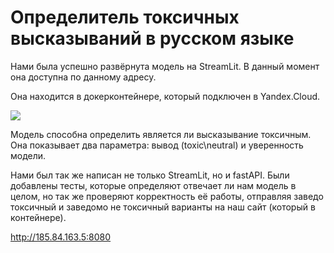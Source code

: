 # Определитель токсичных высказываний в русском языке

Нами была успешно развёрнута модель на StreamLit. В данный момент она доступна по данному адресу.


Она находится  в докерконтейнере, который подключен в Yandex.Cloud.

![](https://sun9-43.userapi.com/impg/gk7Gxf65SaIjNm3-V1pkuGY1MsDK3_n9vCBPMw/CrJOJn3lcIE.jpg?size=840x439&quality=96&sign=af2b1c01f789aba9a172a3fa1d76e5a9&type=album)

Модель способна определить является ли высказывание токсичным. Она показывает два параметра: вывод (toxic\neutral) и уверенность модели.


Нами был так же написан не только StreamLit, но и fastAPI. Были добавлены тесты, которые определяют отвечает ли нам модель в целом, но
так же проверяют корректность её работы, отправляя заведо токсичный и заведомо не токсичный варианты на наш сайт (который в контейнере).


http://185.84.163.5:8080